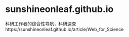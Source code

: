 # sunshineonleaf.github.io
科研工作者的综合性导航，科研速查https://sunshineonleaf.github.io/article/Web_for_Science
